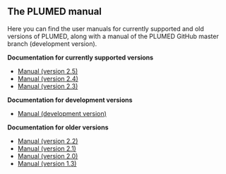 The PLUMED manual
------------------------------------
Here you can find the user manuals for currently supported and old versions of PLUMED, along
with a manual of the PLUMED GitHub master branch (development version).

__Documentation for currently supported versions__
* [Manual (version 2.5)](http://plumed.github.io/doc-v2.5/user-doc/html/index.html)
* [Manual (version 2.4)](http://plumed.github.io/doc-v2.4/user-doc/html/index.html)
* [Manual (version 2.3)](http://plumed.github.io/doc-v2.3/user-doc/html/index.html)


__Documentation for development versions__
* [Manual (development version)](http://plumed.github.io/doc-master/user-doc/html/index.html)


__Documentation for older versions__
* [Manual (version 2.2)](http://plumed.github.io/doc-v2.2/user-doc/html/index.html)
* [Manual (version 2.1)](http://plumed.github.io/doc-v2.1/user-doc/html/index.html)
* [Manual (version 2.0)](http://plumed.github.io/doc-v2.0/user-doc/html/index.html)
* [Manual (version 1.3)](/pdf/manual_1-3-0.pdf)




